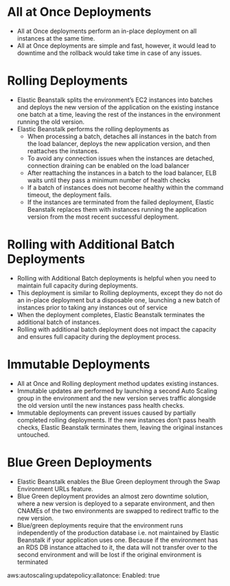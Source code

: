 

# All at Once Deployments
- All at Once deployments perform an in-place deployment on all instances at the same time.
- All at Once deployments are simple and fast, however, it would lead to downtime and the
  rollback would take time in case of any issues.
# Rolling Deployments
- Elastic Beanstalk splits the environment’s EC2 instances into batches and deploys the new
  version of the application on the existing instance one batch at a time, leaving the rest
  of the instances in the environment running the old version.
- Elastic Beanstalk performs the rolling deployments as
    - When processing a batch, detaches all instances in the batch from the load balancer, deploys
      the new application version, and then reattaches the instances.
    - To avoid any connection issues when the instances are detached, connection draining can be
      enabled on the load balancer
    - After reattaching the instances in a batch to the load balancer, ELB waits until they pass
      a minimum number of health checks
    - If a batch of instances does not become healthy within the command timeout, the deployment fails.
    - If the instances are terminated from the failed deployment, Elastic Beanstalk replaces them with
      instances running the application version from the most recent successful deployment.
# Rolling with Additional Batch Deployments
- Rolling with Additional Batch deployments is helpful when you need to maintain full capacity during
  deployments.
- This deployment is similar to Rolling deployments, except they do not do an in-place deployment but
  a disposable one, launching a new batch of instances prior to taking any instances out of service
- When the deployment completes, Elastic Beanstalk terminates the additional batch of instances.
- Rolling with additional batch deployment does not impact the capacity and ensures full capacity during
  the deployment process.
# Immutable Deployments
- All at Once and Rolling deployment method updates existing instances.
- Immutable updates are performed by launching a second Auto Scaling group in the environment and the
  new version serves traffic alongside the old version until the new instances pass health checks.
- Immutable deployments can prevent issues caused by partially completed rolling deployments. If the new
  instances don’t pass health checks, Elastic Beanstalk terminates them, leaving the original instances
  untouched.
# Blue Green Deployments
- Elastic Beanstalk enables the Blue Green deployment through the Swap Environment URLs feature.
- Blue Green deployment provides an almost zero downtime solution, where a new version is deployed to a
  separate environment, and then CNAMEs of the two environments are swapped to redirect traffic to the
    new version.
- Blue/green deployments require that the environment runs independently of the production database i.e.
  not maintained by Elastic Beanstalk if your application uses one. Because if the environment has an
  RDS DB instance attached to it, the data will not transfer over to the second environment and will be
  lost if the original environment is terminated



aws:autoscaling:updatepolicy:allatonce:
    Enabled: true
